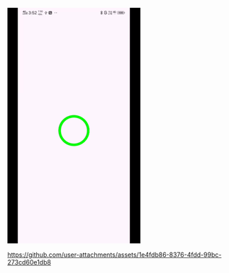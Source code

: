 ![image1](https://github.com/ramparshad/calling_app/blob/2c92aed9dc7147d98d7f2e21548150ef48a021a1/app/loading1_converted.gif)



https://github.com/user-attachments/assets/1e4fdb86-8376-4fdd-99bc-273cd60e1db8

